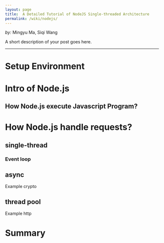 ```yaml
---
layout: page
title:  A Detailed Tutorial of NodeJS Single-threaded Architecture
permalink: /wiki/nodejs/
---
```


*by:* Mingyu Ma, Siqi Wang


A short description of your post goes here.

---

# Setup Environment

# Intro of Node.js

## How Node.js execute Javascript Program?



# How Node.js handle requests?

## single-thread

### Event loop

## async

Example crypto

## thread pool

Example http

# Summary


